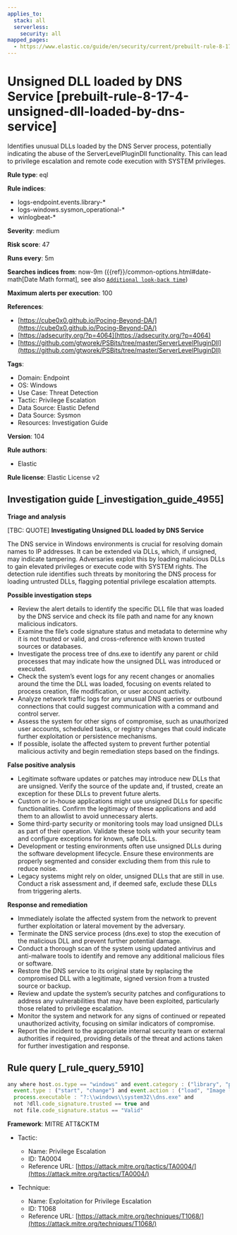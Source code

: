 ```yaml
---
applies_to:
  stack: all
  serverless:
    security: all
mapped_pages:
  - https://www.elastic.co/guide/en/security/current/prebuilt-rule-8-17-4-unsigned-dll-loaded-by-dns-service.html
---
```


# Unsigned DLL loaded by DNS Service [prebuilt-rule-8-17-4-unsigned-dll-loaded-by-dns-service]

Identifies unusual DLLs loaded by the DNS Server process, potentially indicating the abuse of the ServerLevelPluginDll functionality. This can lead to privilege escalation and remote code execution with SYSTEM privileges.

**Rule type**: eql

**Rule indices**:

* logs-endpoint.events.library-*
* logs-windows.sysmon_operational-*
* winlogbeat-*

**Severity**: medium

**Risk score**: 47

**Runs every**: 5m

**Searches indices from**: now-9m ({{ref}}/common-options.html#date-math[Date Math format], see also [`Additional look-back time`](docs-content://solutions/security/detect-and-alert/create-detection-rule.md#rule-schedule))

**Maximum alerts per execution**: 100

**References**:

* [https://cube0x0.github.io/Pocing-Beyond-DA/](https://cube0x0.github.io/Pocing-Beyond-DA/)
* [https://adsecurity.org/?p=4064](https://adsecurity.org/?p=4064)
* [https://github.com/gtworek/PSBits/tree/master/ServerLevelPluginDll](https://github.com/gtworek/PSBits/tree/master/ServerLevelPluginDll)

**Tags**:

* Domain: Endpoint
* OS: Windows
* Use Case: Threat Detection
* Tactic: Privilege Escalation
* Data Source: Elastic Defend
* Data Source: Sysmon
* Resources: Investigation Guide

**Version**: 104

**Rule authors**:

* Elastic

**Rule license**: Elastic License v2

## Investigation guide [_investigation_guide_4955]

**Triage and analysis**

[TBC: QUOTE]
**Investigating Unsigned DLL loaded by DNS Service**

The DNS service in Windows environments is crucial for resolving domain names to IP addresses. It can be extended via DLLs, which, if unsigned, may indicate tampering. Adversaries exploit this by loading malicious DLLs to gain elevated privileges or execute code with SYSTEM rights. The detection rule identifies such threats by monitoring the DNS process for loading untrusted DLLs, flagging potential privilege escalation attempts.

**Possible investigation steps**

* Review the alert details to identify the specific DLL file that was loaded by the DNS service and check its file path and name for any known malicious indicators.
* Examine the file’s code signature status and metadata to determine why it is not trusted or valid, and cross-reference with known trusted sources or databases.
* Investigate the process tree of dns.exe to identify any parent or child processes that may indicate how the unsigned DLL was introduced or executed.
* Check the system’s event logs for any recent changes or anomalies around the time the DLL was loaded, focusing on events related to process creation, file modification, or user account activity.
* Analyze network traffic logs for any unusual DNS queries or outbound connections that could suggest communication with a command and control server.
* Assess the system for other signs of compromise, such as unauthorized user accounts, scheduled tasks, or registry changes that could indicate further exploitation or persistence mechanisms.
* If possible, isolate the affected system to prevent further potential malicious activity and begin remediation steps based on the findings.

**False positive analysis**

* Legitimate software updates or patches may introduce new DLLs that are unsigned. Verify the source of the update and, if trusted, create an exception for these DLLs to prevent future alerts.
* Custom or in-house applications might use unsigned DLLs for specific functionalities. Confirm the legitimacy of these applications and add them to an allowlist to avoid unnecessary alerts.
* Some third-party security or monitoring tools may load unsigned DLLs as part of their operation. Validate these tools with your security team and configure exceptions for known, safe DLLs.
* Development or testing environments often use unsigned DLLs during the software development lifecycle. Ensure these environments are properly segmented and consider excluding them from this rule to reduce noise.
* Legacy systems might rely on older, unsigned DLLs that are still in use. Conduct a risk assessment and, if deemed safe, exclude these DLLs from triggering alerts.

**Response and remediation**

* Immediately isolate the affected system from the network to prevent further exploitation or lateral movement by the adversary.
* Terminate the DNS service process (dns.exe) to stop the execution of the malicious DLL and prevent further potential damage.
* Conduct a thorough scan of the system using updated antivirus and anti-malware tools to identify and remove any additional malicious files or software.
* Restore the DNS service to its original state by replacing the compromised DLL with a legitimate, signed version from a trusted source or backup.
* Review and update the system’s security patches and configurations to address any vulnerabilities that may have been exploited, particularly those related to privilege escalation.
* Monitor the system and network for any signs of continued or repeated unauthorized activity, focusing on similar indicators of compromise.
* Report the incident to the appropriate internal security team or external authorities if required, providing details of the threat and actions taken for further investigation and response.


## Rule query [_rule_query_5910]

```js
any where host.os.type == "windows" and event.category : ("library", "process") and
  event.type : ("start", "change") and event.action : ("load", "Image loaded*") and
  process.executable : "?:\\windows\\system32\\dns.exe" and
  not ?dll.code_signature.trusted == true and
  not file.code_signature.status == "Valid"
```

**Framework**: MITRE ATT&CKTM

* Tactic:

    * Name: Privilege Escalation
    * ID: TA0004
    * Reference URL: [https://attack.mitre.org/tactics/TA0004/](https://attack.mitre.org/tactics/TA0004/)

* Technique:

    * Name: Exploitation for Privilege Escalation
    * ID: T1068
    * Reference URL: [https://attack.mitre.org/techniques/T1068/](https://attack.mitre.org/techniques/T1068/)



